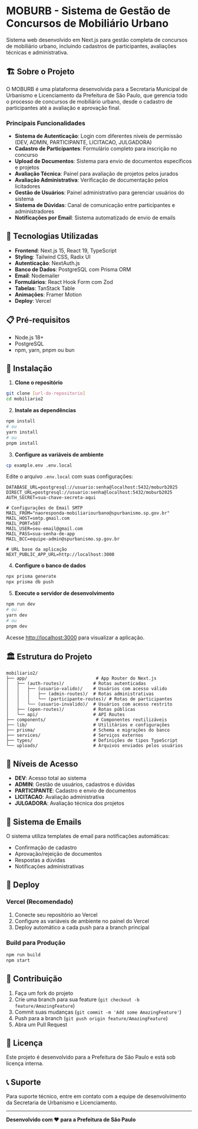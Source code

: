 # MOBURB - Sistema de Gestão de Concursos de Mobiliário Urbano

Sistema web desenvolvido em Next.js para gestão completa de concursos de mobiliário urbano, incluindo cadastros de participantes, avaliações técnicas e administrativa.

## 🏗️ Sobre o Projeto

O MOBURB é uma plataforma desenvolvida para a Secretaria Municipal de Urbanismo e Licenciamento da Prefeitura de São Paulo, que gerencia todo o processo de concursos de mobiliário urbano, desde o cadastro de participantes até a avaliação e aprovação final.

### Principais Funcionalidades

- **Sistema de Autenticação**: Login com diferentes níveis de permissão (DEV, ADMIN, PARTICIPANTE, LICITACAO, JULGADORA)
- **Cadastro de Participantes**: Formulário completo para inscrição no concurso
- **Upload de Documentos**: Sistema para envio de documentos específicos e projetos
- **Avaliação Técnica**: Painel para avaliação de projetos pelos jurados
- **Avaliação Administrativa**: Verificação de documentação pelos licitadores
- **Gestão de Usuários**: Painel administrativo para gerenciar usuários do sistema
- **Sistema de Dúvidas**: Canal de comunicação entre participantes e administradores
- **Notificações por Email**: Sistema automatizado de envio de emails

## 🚀 Tecnologias Utilizadas

- **Frontend**: Next.js 15, React 19, TypeScript
- **Styling**: Tailwind CSS, Radix UI
- **Autenticação**: NextAuth.js
- **Banco de Dados**: PostgreSQL com Prisma ORM
- **Email**: Nodemailer
- **Formulários**: React Hook Form com Zod
- **Tabelas**: TanStack Table
- **Animações**: Framer Motion
- **Deploy**: Vercel

## 📋 Pré-requisitos

- Node.js 18+ 
- PostgreSQL
- npm, yarn, pnpm ou bun

## 🔧 Instalação

1. **Clone o repositório**
```bash
git clone [url-do-repositorio]
cd mobiliario2
```

2. **Instale as dependências**
```bash
npm install
# ou
yarn install
# ou
pnpm install
```

3. **Configure as variáveis de ambiente**
```bash
cp example.env .env.local
```

Edite o arquivo `.env.local` com suas configurações:
```env
DATABASE_URL=postgresql://usuario:senha@localhost:5432/moburb2025
DIRECT_URL=postgresql://usuario:senha@localhost:5432/moburb2025
AUTH_SECRET=sua-chave-secreta-aqui

# Configurações de Email SMTP
MAIL_FROM="naoresponda-mobiliariourbano@spurbanismo.sp.gov.br"
MAIL_HOST=smtp.gmail.com
MAIL_PORT=587
MAIL_USER=seu-email@gmail.com
MAIL_PASS=sua-senha-de-app
MAIL_BCC=equipe-admin@spurbanismo.sp.gov.br

# URL base da aplicação
NEXT_PUBLIC_APP_URL=http://localhost:3000
```

4. **Configure o banco de dados**
```bash
npx prisma generate
npx prisma db push
```

5. **Execute o servidor de desenvolvimento**
```bash
npm run dev
# ou
yarn dev
# ou
pnpm dev
```

Acesse [http://localhost:3000](http://localhost:3000) para visualizar a aplicação.

## 🏛️ Estrutura do Projeto

```
mobiliario2/
├── app/                          # App Router do Next.js
│   ├── (auth-routes)/           # Rotas autenticadas
│   │   ├── (usuario-valido)/    # Usuários com acesso válido
│   │   │   ├── (admin-routes)/  # Rotas administrativas
│   │   │   └── (participante-routes)/ # Rotas de participantes
│   │   └── (usuario-invalido)/  # Usuários com acesso restrito
│   ├── (open-routes)/           # Rotas públicas
│   └── api/                     # API Routes
├── components/                   # Componentes reutilizáveis
├── lib/                         # Utilitários e configurações
├── prisma/                      # Schema e migrações do banco
├── services/                    # Serviços externos
├── types/                       # Definições de tipos TypeScript
└── uploads/                     # Arquivos enviados pelos usuários
```

## 👥 Níveis de Acesso

- **DEV**: Acesso total ao sistema
- **ADMIN**: Gestão de usuários, cadastros e dúvidas
- **PARTICIPANTE**: Cadastro e envio de documentos
- **LICITACAO**: Avaliação administrativa
- **JULGADORA**: Avaliação técnica dos projetos

## 📧 Sistema de Emails

O sistema utiliza templates de email para notificações automáticas:
- Confirmação de cadastro
- Aprovação/rejeição de documentos
- Respostas a dúvidas
- Notificações administrativas

## 🚀 Deploy

### Vercel (Recomendado)

1. Conecte seu repositório ao Vercel
2. Configure as variáveis de ambiente no painel do Vercel
3. Deploy automático a cada push para a branch principal

### Build para Produção

```bash
npm run build
npm start
```

## 🤝 Contribuição

1. Faça um fork do projeto
2. Crie uma branch para sua feature (`git checkout -b feature/AmazingFeature`)
3. Commit suas mudanças (`git commit -m 'Add some AmazingFeature'`)
4. Push para a branch (`git push origin feature/AmazingFeature`)
5. Abra um Pull Request

## 📝 Licença

Este projeto é desenvolvido para a Prefeitura de São Paulo e está sob licença interna.

## 📞 Suporte

Para suporte técnico, entre em contato com a equipe de desenvolvimento da Secretaria de Urbanismo e Licenciamento.

---

**Desenvolvido com ❤️ para a Prefeitura de São Paulo**
